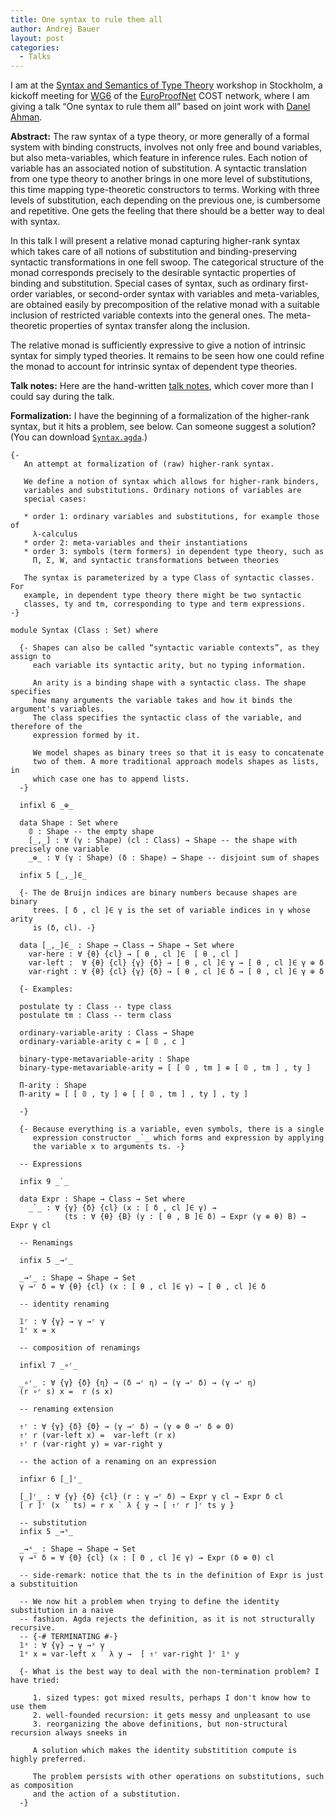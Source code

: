 ```yaml
---
title: One syntax to rule them all
author: Andrej Bauer
layout: post
categories:
  - Talks
---
```


I am at the [Syntax and Semantics of Type Theory](https://europroofnet.github.io/wg6-kickoff-stockholm/) workshop in Stockholm, a kickoff meeting for [WG6](https://europroofnet.github.io/wg6/) of the [EuroProofNet](https://europroofnet.github.io) COST network, where I am giving a talk “One syntax to rule them all” based on joint work with [Danel Ahman](https://danel.ahman.ee).

<!--more-->

**Abstract:**
The raw syntax of a type theory, or more generally of a formal system with binding constructs, involves not only free and bound variables, but also meta-variables, which feature in inference rules. Each notion of variable has an associated notion of substitution. A syntactic translation from one type theory to another brings in one more level of substitutions, this time mapping type-theoretic constructors to terms. Working with three levels of substitution, each depending on the previous one, is cumbersome and repetitive. One gets the feeling that there should be a better way to deal with syntax.

In this talk I will present a relative monad capturing higher-rank syntax which takes care of all notions of substitution and binding-preserving syntactic transformations in one fell swoop. The categorical structure of the monad corresponds precisely to the desirable syntactic properties of binding and substitution. Special cases of syntax, such as ordinary first-order variables, or second-order syntax with variables and meta-variables, are obtained easily by precomposition of the relative monad with a suitable inclusion of restricted variable contexts into the general ones. The meta-theoretic properties of syntax transfer along the inclusion.

The relative monad is sufficiently expressive to give a notion of intrinsic syntax for simply typed theories. It remains to be seen how one could refine the monad to account for intrinsic syntax of dependent type theories.

**Talk notes:**
Here are the hand-written [talk notes](/asset/data/one-syntax-to-rule-them-all.pdf), which cover more than I could say during the talk.

**Formalization:**
I have the beginning of a formalization of the higher-rank syntax, but it hits a problem, see below. Can someone suggest a solution? (You can download [`Syntax.agda`](/asset/data/Syntax.agda).)

    {-
       An attempt at formalization of (raw) higher-rank syntax.

       We define a notion of syntax which allows for higher-rank binders,
       variables and substitutions. Ordinary notions of variables are
       special cases:

       * order 1: ordinary variables and substitutions, for example those of
         λ-calculus
       * order 2: meta-variables and their instantiations
       * order 3: symbols (term formers) in dependent type theory, such as
         Π, Σ, W, and syntactic transformations between theories

       The syntax is parameterized by a type Class of syntactic classes. For
       example, in dependent type theory there might be two syntactic
       classes, ty and tm, corresponding to type and term expressions.
    -}

    module Syntax (Class : Set) where

      {- Shapes can also be called “syntactic variable contexts”, as they assign to
         each variable its syntactic arity, but no typing information.

         An arity is a binding shape with a syntactic class. The shape specifies
         how many arguments the variable takes and how it binds the argument's variables.
         The class specifies the syntactic class of the variable, and therefore of the
         expression formed by it.

         We model shapes as binary trees so that it is easy to concatenate
         two of them. A more traditional approach models shapes as lists, in
         which case one has to append lists.
      -}

      infixl 6 _⊕_

      data Shape : Set where
        𝟘 : Shape -- the empty shape
        [_,_] : ∀ (γ : Shape) (cl : Class) → Shape -- the shape with precisely one variable
        _⊕_ : ∀ (γ : Shape) (δ : Shape) → Shape -- disjoint sum of shapes

      infix 5 [_,_]∈_

      {- The de Bruijn indices are binary numbers because shapes are binary
         trees. [ δ , cl ]∈ γ is the set of variable indices in γ whose arity
         is (δ, cl). -}

      data [_,_]∈_ : Shape → Class → Shape → Set where
        var-here : ∀ {θ} {cl} → [ θ , cl ]∈  [ θ , cl ]
        var-left :  ∀ {θ} {cl} {γ} {δ} → [ θ , cl ]∈ γ → [ θ , cl ]∈ γ ⊕ δ
        var-right : ∀ {θ} {cl} {γ} {δ} → [ θ , cl ]∈ δ → [ θ , cl ]∈ γ ⊕ δ

      {- Examples:

      postulate ty : Class -- type class
      postulate tm : Class -- term class

      ordinary-variable-arity : Class → Shape
      ordinary-variable-arity c = [ 𝟘 , c ]

      binary-type-metavariable-arity : Shape
      binary-type-metavariable-arity = [ [ 𝟘 , tm ] ⊕ [ 𝟘 , tm ] , ty ]

      Π-arity : Shape
      Π-arity = [ [ 𝟘 , ty ] ⊕ [ [ 𝟘 , tm ] , ty ] , ty ]

      -}

      {- Because everything is a variable, even symbols, there is a single
         expression constructor _`_ which forms and expression by applying
         the variable x to arguments ts. -}

      -- Expressions

      infix 9 _`_

      data Expr : Shape → Class → Set where
        _`_ : ∀ {γ} {δ} {cl} (x : [ δ , cl ]∈ γ) →
                (ts : ∀ {θ} {B} (y : [ θ , B ]∈ δ) → Expr (γ ⊕ θ) B) → Expr γ cl

      -- Renamings

      infix 5 _→ʳ_

      _→ʳ_ : Shape → Shape → Set
      γ →ʳ δ = ∀ {θ} {cl} (x : [ θ , cl ]∈ γ) → [ θ , cl ]∈ δ

      -- identity renaming

      𝟙ʳ : ∀ {γ} → γ →ʳ γ
      𝟙ʳ x = x

      -- composition of renamings

      infixl 7 _∘ʳ_

      _∘ʳ_ : ∀ {γ} {δ} {η} → (δ →ʳ η) → (γ →ʳ δ) → (γ →ʳ η)
      (r ∘ʳ s) x =  r (s x)

      -- renaming extension

      ⇑ʳ : ∀ {γ} {δ} {Θ} → (γ →ʳ δ) → (γ ⊕ Θ →ʳ δ ⊕ Θ)
      ⇑ʳ r (var-left x) =  var-left (r x)
      ⇑ʳ r (var-right y) = var-right y

      -- the action of a renaming on an expression

      infixr 6 [_]ʳ_

      [_]ʳ_ : ∀ {γ} {δ} {cl} (r : γ →ʳ δ) → Expr γ cl → Expr δ cl
      [ r ]ʳ (x ` ts) = r x ` λ { y → [ ⇑ʳ r ]ʳ ts y }

      -- substitution
      infix 5 _→ˢ_

      _→ˢ_ : Shape → Shape → Set
      γ →ˢ δ = ∀ {Θ} {cl} (x : [ Θ , cl ]∈ γ) → Expr (δ ⊕ Θ) cl

      -- side-remark: notice that the ts in the definition of Expr is just a substituition

      -- We now hit a problem when trying to define the identity substitution in a naive
      -- fashion. Agda rejects the definition, as it is not structurally recursive.
      -- {-# TERMINATING #-}
      𝟙ˢ : ∀ {γ} → γ →ˢ γ
      𝟙ˢ x = var-left x ` λ y →  [ ⇑ʳ var-right ]ʳ 𝟙ˢ y

      {- What is the best way to deal with the non-termination problem? I have tried:

         1. sized types: got mixed results, perhaps I don't know how to use them
         2. well-founded recursion: it gets messy and unpleasant to use
         3. reorganizing the above definitions, but non-structural recursion always sneeks in

         A solution which makes the identity substitition compute is highly preferred.

         The problem persists with other operations on substitutions, such as composition
         and the action of a substitution.
      -}

